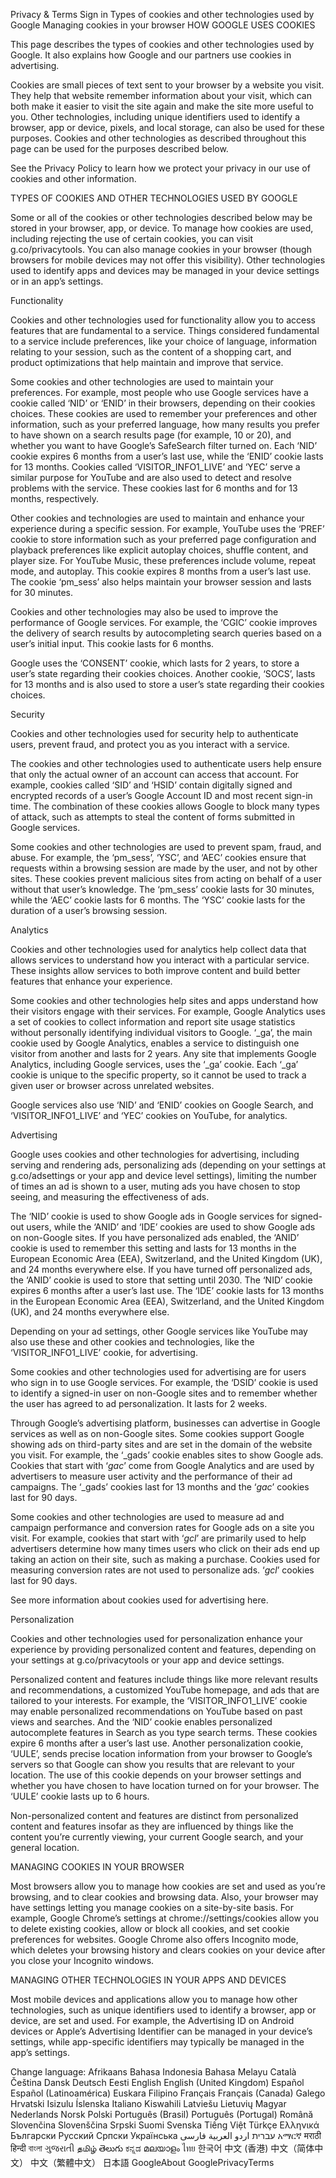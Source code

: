 Privacy & Terms
Sign in
Types of cookies and other technologies used by Google
Managing cookies in your browser
HOW GOOGLE USES COOKIES

This page describes the types of cookies and other technologies used by Google. It also explains how Google and our partners use cookies in advertising.

Cookies are small pieces of text sent to your browser by a website you visit. They help that website remember information about your visit, which can both make it easier to visit the site again and make the site more useful to you. Other technologies, including unique identifiers used to identify a browser, app or device, pixels, and local storage, can also be used for these purposes. Cookies and other technologies as described throughout this page can be used for the purposes described below.

See the Privacy Policy to learn how we protect your privacy in our use of cookies and other information.

TYPES OF COOKIES AND OTHER TECHNOLOGIES USED BY GOOGLE

Some or all of the cookies or other technologies described below may be stored in your browser, app, or device. To manage how cookies are used, including rejecting the use of certain cookies, you can visit g.co/privacytools. You can also manage cookies in your browser (though browsers for mobile devices may not offer this visibility). Other technologies used to identify apps and devices may be managed in your device settings or in an app’s settings.

Functionality

Cookies and other technologies used for functionality allow you to access features that are fundamental to a service. Things considered fundamental to a service include preferences, like your choice of language, information relating to your session, such as the content of a shopping cart, and product optimizations that help maintain and improve that service.

Some cookies and other technologies are used to maintain your preferences. For example, most people who use Google services have a cookie called ‘NID’ or ‘ENID’ in their browsers, depending on their cookies choices. These cookies are used to remember your preferences and other information, such as your preferred language, how many results you prefer to have shown on a search results page (for example, 10 or 20), and whether you want to have Google’s SafeSearch filter turned on. Each ‘NID’ cookie expires 6 months from a user’s last use, while the ‘ENID’ cookie lasts for 13 months. Cookies called ‘VISITOR_INFO1_LIVE’ and ‘YEC’ serve a similar purpose for YouTube and are also used to detect and resolve problems with the service. These cookies last for 6 months and for 13 months, respectively.

Other cookies and technologies are used to maintain and enhance your experience during a specific session. For example, YouTube uses the ‘PREF’ cookie to store information such as your preferred page configuration and playback preferences like explicit autoplay choices, shuffle content, and player size. For YouTube Music, these preferences include volume, repeat mode, and autoplay. This cookie expires 8 months from a user’s last use. The cookie ‘pm_sess’ also helps maintain your browser session and lasts for 30 minutes.

Cookies and other technologies may also be used to improve the performance of Google services. For example, the ‘CGIC’ cookie improves the delivery of search results by autocompleting search queries based on a user’s initial input. This cookie lasts for 6 months.

Google uses the ‘CONSENT’ cookie, which lasts for 2 years, to store a user’s state regarding their cookies choices. Another cookie, ‘SOCS’, lasts for 13 months and is also used to store a user’s state regarding their cookies choices.

Security

Cookies and other technologies used for security help to authenticate users, prevent fraud, and protect you as you interact with a service.

The cookies and other technologies used to authenticate users help ensure that only the actual owner of an account can access that account. For example, cookies called ‘SID’ and ‘HSID’ contain digitally signed and encrypted records of a user’s Google Account ID and most recent sign-in time. The combination of these cookies allows Google to block many types of attack, such as attempts to steal the content of forms submitted in Google services.

Some cookies and other technologies are used to prevent spam, fraud, and abuse. For example, the ‘pm_sess’, ‘YSC’, and ‘AEC’ cookies ensure that requests within a browsing session are made by the user, and not by other sites. These cookies prevent malicious sites from acting on behalf of a user without that user’s knowledge. The ‘pm_sess’ cookie lasts for 30 minutes, while the ‘AEC’ cookie lasts for 6 months. The ‘YSC’ cookie lasts for the duration of a user’s browsing session.

Analytics

Cookies and other technologies used for analytics help collect data that allows services to understand how you interact with a particular service. These insights allow services to both improve content and build better features that enhance your experience.

Some cookies and other technologies help sites and apps understand how their visitors engage with their services. For example, Google Analytics uses a set of cookies to collect information and report site usage statistics without personally identifying individual visitors to Google. ‘_ga’, the main cookie used by Google Analytics, enables a service to distinguish one visitor from another and lasts for 2 years. Any site that implements Google Analytics, including Google services, uses the ‘_ga’ cookie. Each ‘_ga’ cookie is unique to the specific property, so it cannot be used to track a given user or browser across unrelated websites.

Google services also use ‘NID’ and ‘ENID’ cookies on Google Search, and ‘VISITOR_INFO1_LIVE’ and ‘YEC’ cookies on YouTube, for analytics.

Advertising

Google uses cookies and other technologies for advertising, including serving and rendering ads, personalizing ads (depending on your settings at g.co/adsettings or your app and device level settings), limiting the number of times an ad is shown to a user, muting ads you have chosen to stop seeing, and measuring the effectiveness of ads.

The ‘NID’ cookie is used to show Google ads in Google services for signed-out users, while the ‘ANID’ and ‘IDE’ cookies are used to show Google ads on non-Google sites. If you have personalized ads enabled, the ‘ANID’ cookie is used to remember this setting and lasts for 13 months in the European Economic Area (EEA), Switzerland, and the United Kingdom (UK), and 24 months everywhere else. If you have turned off personalized ads, the ‘ANID’ cookie is used to store that setting until 2030. The ‘NID’ cookie expires 6 months after a user’s last use. The ‘IDE’ cookie lasts for 13 months in the European Economic Area (EEA), Switzerland, and the United Kingdom (UK), and 24 months everywhere else.

Depending on your ad settings, other Google services like YouTube may also use these and other cookies and technologies, like the ‘VISITOR_INFO1_LIVE’ cookie, for advertising.

Some cookies and other technologies used for advertising are for users who sign in to use Google services. For example, the ‘DSID’ cookie is used to identify a signed-in user on non-Google sites and to remember whether the user has agreed to ad personalization. It lasts for 2 weeks.

Through Google’s advertising platform, businesses can advertise in Google services as well as on non-Google sites. Some cookies support Google showing ads on third-party sites and are set in the domain of the website you visit. For example, the ‘_gads’ cookie enables sites to show Google ads. Cookies that start with ‘_gac_’ come from Google Analytics and are used by advertisers to measure user activity and the performance of their ad campaigns. The ‘_gads’ cookies last for 13 months and the ‘_gac_’ cookies last for 90 days.

Some cookies and other technologies are used to measure ad and campaign performance and conversion rates for Google ads on a site you visit. For example, cookies that start with ‘_gcl_’ are primarily used to help advertisers determine how many times users who click on their ads end up taking an action on their site, such as making a purchase. Cookies used for measuring conversion rates are not used to personalize ads. ‘_gcl_’ cookies last for 90 days.

See more information about cookies used for advertising here.

Personalization

Cookies and other technologies used for personalization enhance your experience by providing personalized content and features, depending on your settings at g.co/privacytools or your app and device settings.

Personalized content and features include things like more relevant results and recommendations, a customized YouTube homepage, and ads that are tailored to your interests. For example, the ‘VISITOR_INFO1_LIVE’ cookie may enable personalized recommendations on YouTube based on past views and searches. And the ‘NID’ cookie enables personalized autocomplete features in Search as you type search terms. These cookies expire 6 months after a user’s last use. Another personalization cookie, ‘UULE’, sends precise location information from your browser to Google’s servers so that Google can show you results that are relevant to your location. The use of this cookie depends on your browser settings and whether you have chosen to have location turned on for your browser. The ‘UULE’ cookie lasts up to 6 hours.

Non-personalized content and features are distinct from personalized content and features insofar as they are influenced by things like the content you’re currently viewing, your current Google search, and your general location.

MANAGING COOKIES IN YOUR BROWSER

Most browsers allow you to manage how cookies are set and used as you’re browsing, and to clear cookies and browsing data. Also, your browser may have settings letting you manage cookies on a site-by-site basis. For example, Google Chrome’s settings at chrome://settings/cookies allow you to delete existing cookies, allow or block all cookies, and set cookie preferences for websites. Google Chrome also offers Incognito mode, which deletes your browsing history and clears cookies on your device after you close your Incognito windows.

MANAGING OTHER TECHNOLOGIES IN YOUR APPS AND DEVICES

Most mobile devices and applications allow you to manage how other technologies, such as unique identifiers used to identify a browser, app or device, are set and used. For example, the Advertising ID on Android devices or Apple’s Advertising Identifier can be managed in your device’s settings, while app-specific identifiers may typically be managed in the app’s settings.

Change language:
Afrikaans
Bahasa Indonesia
Bahasa Melayu
Català
Čeština
Dansk
Deutsch
Eesti
English
English (United Kingdom)
Español
Español (Latinoamérica)
Euskara
Filipino
Français
Français (Canada)
Galego
Hrvatski
Isizulu
Íslenska
Italiano
Kiswahili
Latviešu
Lietuvių
Magyar
Nederlands
Norsk
Polski
Português (Brasil)
Português (Portugal)
Română
Slovenčina
Slovenščina
Srpski
Suomi
Svenska
Tiếng Việt
Türkçe
Ελληνικά
Български
Русский
Српски
Українська
‫עברית‬
‫اردو‬
‫العربية‬
‫فارسی‬
አማርኛ
मराठी
हिन्दी
বাংলা
ગુજરાતી
தமிழ்
తెలుగు
ಕನ್ನಡ
മലയാളം
ไทย
한국어
中文 (香港)
中文（简体中文）
中文（繁體中文）
日本語
GoogleAbout GooglePrivacyTerms